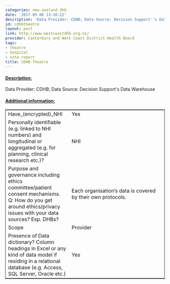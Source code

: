 ```yaml
---
categories: new-zealand dhb
date: '2017-05-08 13:16:22'
description: 'Data Provider: CDHB; Data Source: Decision Support''s Data Warehouse'
id: cdhbtheatre
layout: post
link: http://www.westcoastdhb.org.nz/
provider: Canterbury and West Coast District Health Board
tags:
- theatre
- hospital
- nzte-report
title: CDHB-Theatre
---
```



 <h4> <u>Description:</u> </h4>
Data Provider: CDHB; Data Source: Decision Support's Data Warehouse
 <h4> <u>Additional information:</u> </h4>
 <table style="border: 1px solid">
 <tr> <td width="40%">Have_(encrypted)_NHI</td> <td>Yes</td> </tr>
 <tr> <td width="40%">Personally identifiable (e.g. linked to NHI numbers) and longitudinal or aggregated (e.g. for planning, clinical research etc.)?</td> <td>NHI</td> </tr>
 <tr> <td width="40%">Purpose and governance including ethics committee/patient consent mechanisms. Q: How do you get around ethics/privacy issues with your data sources? Esp. DHBs?</td> <td>Each organisation’s data is covered by their own protocols. </td> </tr>
 <tr> <td width="40%">Scope</td> <td>Provider</td> </tr>
 <tr> <td width="40%">Presence of Data dictionary? Column headings in Excel or any kind of data model if residing in a relational database (e.g. Access, SQL Server, Oracle etc.) </td> <td>Yes</td> </tr>
 </table>